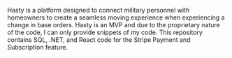 Hasty is a platform designed to connect military personnel with homeowners to create a seamless moving experience when experiencing a change in base orders. Hasty is an MVP and due to the proprietary nature of the code, I can only provide snippets of my code. This repository contains SQL, .NET, and React code for the Stripe Payment and Subscription feature.
